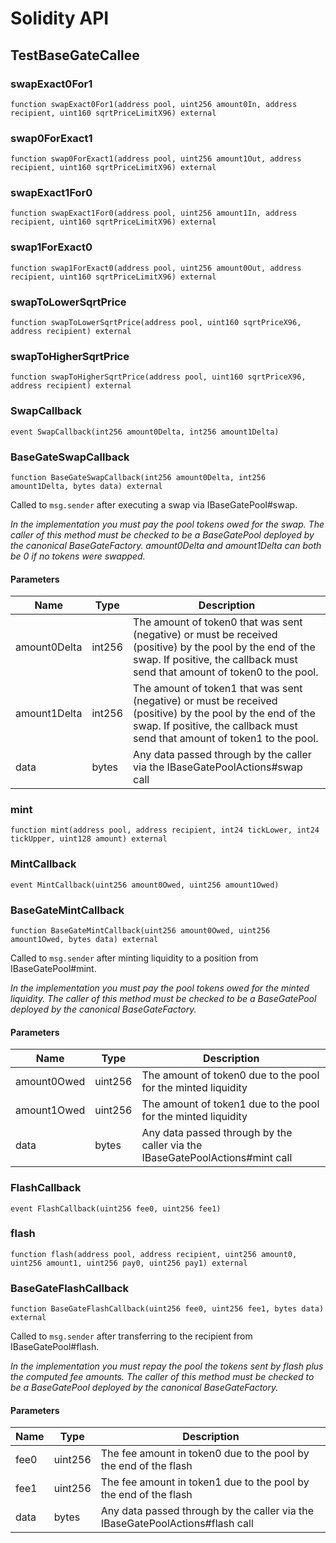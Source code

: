 # Solidity API

## TestBaseGateCallee

### swapExact0For1

```solidity
function swapExact0For1(address pool, uint256 amount0In, address recipient, uint160 sqrtPriceLimitX96) external
```

### swap0ForExact1

```solidity
function swap0ForExact1(address pool, uint256 amount1Out, address recipient, uint160 sqrtPriceLimitX96) external
```

### swapExact1For0

```solidity
function swapExact1For0(address pool, uint256 amount1In, address recipient, uint160 sqrtPriceLimitX96) external
```

### swap1ForExact0

```solidity
function swap1ForExact0(address pool, uint256 amount0Out, address recipient, uint160 sqrtPriceLimitX96) external
```

### swapToLowerSqrtPrice

```solidity
function swapToLowerSqrtPrice(address pool, uint160 sqrtPriceX96, address recipient) external
```

### swapToHigherSqrtPrice

```solidity
function swapToHigherSqrtPrice(address pool, uint160 sqrtPriceX96, address recipient) external
```

### SwapCallback

```solidity
event SwapCallback(int256 amount0Delta, int256 amount1Delta)
```

### BaseGateSwapCallback

```solidity
function BaseGateSwapCallback(int256 amount0Delta, int256 amount1Delta, bytes data) external
```

Called to `msg.sender` after executing a swap via IBaseGatePool#swap.

_In the implementation you must pay the pool tokens owed for the swap.
The caller of this method must be checked to be a BaseGatePool deployed by the canonical BaseGateFactory.
amount0Delta and amount1Delta can both be 0 if no tokens were swapped._

#### Parameters

| Name         | Type   | Description                                                                                                                                                                             |
| ------------ | ------ | --------------------------------------------------------------------------------------------------------------------------------------------------------------------------------------- |
| amount0Delta | int256 | The amount of token0 that was sent (negative) or must be received (positive) by the pool by the end of the swap. If positive, the callback must send that amount of token0 to the pool. |
| amount1Delta | int256 | The amount of token1 that was sent (negative) or must be received (positive) by the pool by the end of the swap. If positive, the callback must send that amount of token1 to the pool. |
| data         | bytes  | Any data passed through by the caller via the IBaseGatePoolActions#swap call                                                                                                            |

### mint

```solidity
function mint(address pool, address recipient, int24 tickLower, int24 tickUpper, uint128 amount) external
```

### MintCallback

```solidity
event MintCallback(uint256 amount0Owed, uint256 amount1Owed)
```

### BaseGateMintCallback

```solidity
function BaseGateMintCallback(uint256 amount0Owed, uint256 amount1Owed, bytes data) external
```

Called to `msg.sender` after minting liquidity to a position from IBaseGatePool#mint.

_In the implementation you must pay the pool tokens owed for the minted liquidity.
The caller of this method must be checked to be a BaseGatePool deployed by the canonical BaseGateFactory._

#### Parameters

| Name        | Type    | Description                                                                  |
| ----------- | ------- | ---------------------------------------------------------------------------- |
| amount0Owed | uint256 | The amount of token0 due to the pool for the minted liquidity                |
| amount1Owed | uint256 | The amount of token1 due to the pool for the minted liquidity                |
| data        | bytes   | Any data passed through by the caller via the IBaseGatePoolActions#mint call |

### FlashCallback

```solidity
event FlashCallback(uint256 fee0, uint256 fee1)
```

### flash

```solidity
function flash(address pool, address recipient, uint256 amount0, uint256 amount1, uint256 pay0, uint256 pay1) external
```

### BaseGateFlashCallback

```solidity
function BaseGateFlashCallback(uint256 fee0, uint256 fee1, bytes data) external
```

Called to `msg.sender` after transferring to the recipient from IBaseGatePool#flash.

_In the implementation you must repay the pool the tokens sent by flash plus the computed fee amounts.
The caller of this method must be checked to be a BaseGatePool deployed by the canonical BaseGateFactory._

#### Parameters

| Name | Type    | Description                                                                   |
| ---- | ------- | ----------------------------------------------------------------------------- |
| fee0 | uint256 | The fee amount in token0 due to the pool by the end of the flash              |
| fee1 | uint256 | The fee amount in token1 due to the pool by the end of the flash              |
| data | bytes   | Any data passed through by the caller via the IBaseGatePoolActions#flash call |
